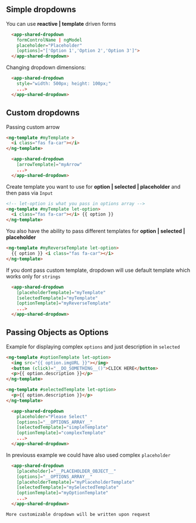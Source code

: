 ## **Simple dropdowns**

You can use **reactive | template** driven forms

```HTML
  <app-shared-dropdown
    formControlName | ngModel
    placeholder="Placeholder"
    [options]="['Option 1','Option 2','Option 3']">
  </app-shared-dropdown>
```

Changing dropdown dimensions:

```HTML
  <app-shared-dropdown
    style="width: 500px; height: 100px;"
    ...>
  </app-shared-dropdown>
```

## **Custom dropdowns**

Passing custom arrow

```HTML
<ng-template #myTemplate >
  <i class="fas fa-car"></i>
</ng-template>
```

```HTML
  <app-shared-dropdown
    [arrowTemplate]="myArrow"
    ...>
  </app-shared-dropdown>
```

Create template you want to use for **option | selected | placeholder** and then pass via `Input`

```HTML
<!-- let-option is what you pass in options array -->
<ng-template #myTemplate let-option>
  <i class="fas fa-car"></i> {{ option }}
</ng-template>
```

You also have the ability to pass different templates for **option | selected | placeholder**

```HTML
<ng-template #myReverseTemplate let-option>
  {{ option }} <i class="fas fa-car"></i>
</ng-template>
```

If you dont pass custom template, dropdown will use default template which works only for `strings`

```HTML
  <app-shared-dropdown
    [placeholderTemplate]="myTemplate"
    [selectedTemplate]="myTemplate"
    [optionTemplate]="myReverseTemplate"
    ...>
  </app-shared-dropdown>
```

## **Passing Objects as Options**

Example for displaying complex `options` and just description in `selected`

```HTML
<ng-template #optionTemplate let-option>
  <img src="{{ option.imgURL }}"></img>
  <button (click)="__DO_SOMETHING__()">CLICK HERE</button>
  <p>{{ option.description }}</p>
</ng-template>

<ng-template #selectedTemplate let-option>
  <p>{{ option.description }}</p>
</ng-template>
```

```HTML
  <app-shared-dropdown
    placeholder="Please Select"
    [options]="__OPTIONS_ARRAY__"
    [selectedTemplate]="simpleTemplate"
    [optionTemplate]="complexTemplate"
    ...>
  </app-shared-dropdown>
```

In previouss example we could have also used complex `placeholder`

```HTML
  <app-shared-dropdown
    [placeholder]="__PLACEHOLDER_OBJECT__"
    [options]="__OPTIONS_ARRAY__"
    [placeholderTemplate]="myPlaceholderTemplate"
    [selectedTemplate]="mySelectedTemplate"
    [optionTemplate]="myOptionTemplate"
    ...>
  </app-shared-dropdown>
```

`More customizable dropdown will be written upon request`
